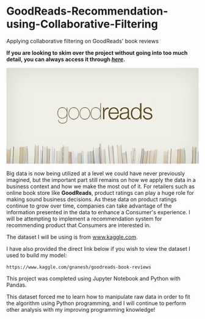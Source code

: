 # GoodReads-Recommendation-using-Collaborative-Filtering
Applying collaborative filtering on GoodReads' book reviews

**If you are looking to skim over the project without going into too much detail, you can always access it through [_here_](https://nbviewer.jupyter.org/github/mick-zhang/Goodreads-Recommendation-using-Collaborative-Filtering/blob/master/Book%20Recommender%20System%20Github.ipynb?flush_cache=true).**

<img src="GoodReads.png">

Big data is now being utilized at a level we could have never previously imagined, but the important part still remains on how we apply the data in a business context and how we make the most out of it. For retailers such as online book store like **GoodReads**, product ratings can play a huge role for making sound business decisions. As these data on product ratings continue to grow over time,  companies can take advantage of the information presented in the data to enhance a Consumer's experience.
I will be attempting to implement a recommendation system for recommending product that Consumers are interested in.

The dataset I will be using is from www.kaggle.com.

I have also provided the direct link below if you wish to view the dataset I used to build my model:

    https://www.kaggle.com/gnanesh/goodreads-book-reviews

This project was completed using Jupyter Notebook and Python with Pandas.

This dataset forced me to learn how to manipulate raw data in order to fit the algorithm using Python programming, and I will continue to perform other analysis with my improving programming knowledge!

